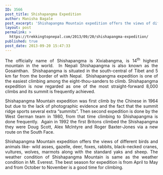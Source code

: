 ```yaml
---
ID: 3566
post_title: Shishapangma Expedition
author: Manisha Bagale
post_excerpt: 'Shishapangma Mountain expedition offers the views of different birds and animals like- wild asses, gazelle, deer, foxes, rabbits, black-necked cranes, vultures, wolves, marmots along with the standard yaks and sheep. '
layout: post
permalink: >
  https://trekkingtopnepal.com/2013/09/20/shishapangma-expedition/
published: true
post_date: 2013-09-20 15:47:33
---
```

<p style="text-align: justify;">The officially name of Shishapangma is Xixiabangma, is 14<sup>th</sup> highest mountain in the world.  In Nepali Shishapangma is also known as the Gosainthan.  Shishapangma is situated in the south-central of Tibet and 5 km far from the border of with Nepal.  Shishapangma expedition is one of the easiest climbing among the eight-thou-sanders to climb. Shishapangma expedition is now regarded as one of the most straight-forward 8,000 climbs and its summit is frequently achieved.</p>
<p style="text-align: justify;">Shishapangma Mountain expedition was first climb by the Chinese in 1964 but due to the lack of photographic evidence and the fact that the summit ridge sports several extra “summits”. Then second expedition is done by the West German team in 1980, from that time climbing to Shishapangma is done frequently.  Again in 1992 the first Britons climbed the Shishapangma they were Doug Scott, Alex Mclntyre and Roger Baxter-Jones via a new route on the South Face.</p>
<p style="text-align: justify;">Shishapangma Mountain expedition offers the views of different birds and animals like- wild asses, gazelle, deer, foxes, rabbits, black-necked cranes, vultures, wolves, marmots along with the standard yaks and sheep. The weather condition of Shishapangma Mountain is same as the weather condition in Mt. Everest. The best season for expedition is from April to May and from October to November is a good time for climbing.</p>